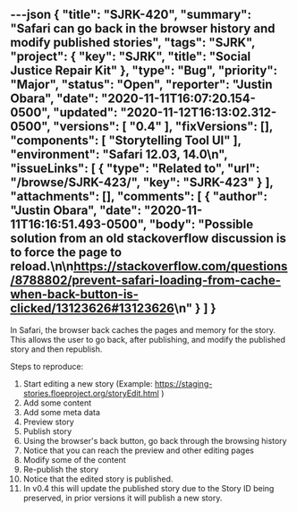 ---json
{
  "title": "SJRK-420",
  "summary": "Safari can go back in the browser history and modify published stories",
  "tags": "SJRK",
  "project": {
    "key": "SJRK",
    "title": "Social Justice Repair Kit"
  },
  "type": "Bug",
  "priority": "Major",
  "status": "Open",
  "reporter": "Justin Obara",
  "date": "2020-11-11T16:07:20.154-0500",
  "updated": "2020-11-12T16:13:02.312-0500",
  "versions": [
    "0.4"
  ],
  "fixVersions": [],
  "components": [
    "Storytelling Tool UI"
  ],
  "environment": "Safari 12.03, 14.0\n",
  "issueLinks": [
    {
      "type": "Related to",
      "url": "/browse/SJRK-423/",
      "key": "SJRK-423"
    }
  ],
  "attachments": [],
  "comments": [
    {
      "author": "Justin Obara",
      "date": "2020-11-11T16:16:51.493-0500",
      "body": "Possible solution from an old stackoverflow discussion is to force the page to reload.\n\n<https://stackoverflow.com/questions/8788802/prevent-safari-loading-from-cache-when-back-button-is-clicked/13123626#13123626>\n"
    }
  ]
}
---
In Safari, the browser back caches the pages and memory for the story. This allows the user to go back, after publishing, and modify the published story and then republish. 

Steps to reproduce:

1. Start editing a new story (Example: <https://staging-stories.floeproject.org/storyEdit.html> )
2. Add some content
3. Add some meta data
4. Preview story
5. Publish story
6. Using the browser's back button, go back through the browsing history
7. Notice that you can reach the preview and other editing pages
8. Modify some of the content
9. Re-publish the story
10. Notice that the edited story is published.
11. In v0.4 this will update the published story due to the Story ID being preserved, in prior versions it will publish a new story.

        